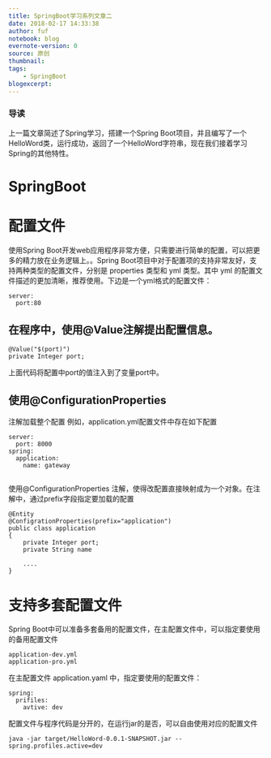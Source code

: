 ```yaml
---
title: SpringBoot学习系列文章二
date: 2018-02-17 14:33:38
author: fuf
notebook: blog
evernote-version: 0
source: 原创
thumbnail: 
tags:
    - SpringBoot
blogexcerpt:
---
```




 ### 导读  
上一篇文章简述了Spring学习，搭建一个Spring Boot项目，并且编写了一个HelloWord类，运行成功，返回了一个HelloWord字符串，现在我们接着学习Spring的其他特性。



# SpringBoot


# 配置文件
使用Spring Boot开发web应用程序非常方便，只需要进行简单的配置，可以把更多的精力放在业务逻辑上。。Spring Boot项目中对于配置项的支持非常友好，支持两种类型的配置文件，分别是 properties 类型和 yml 类型。其中 yml 的配置文件描述的更加清晰，推荐使用。下边是一个yml格式的配置文件：
```
server:
  port:80

```

## 在程序中，使用@Value注解提出配置信息。 
```
@Value("$(port)")
private Integer port;
```
上面代码将配置中port的值注入到了变量port中。

## 使用@ConfigurationProperties
注解加载整个配置
例如，application.yml配置文件中存在如下配置

```
server:
  port: 8000
spring:
  application:
    name: gateway


```

使用@ConfigurationProperties
注解，使得改配置直接映射成为一个对象。在注解中，通过prefix字段指定要加载的配置

```
@Entity
@ConfigrationProperties(prefix="application")
public class application
{
    private Integer port;
    private String name
    
    ....
}
```

# 支持多套配置文件
Spring Boot中可以准备多套备用的配置文件，在主配置文件中，可以指定要使用的备用配置文件

```
application-dev.yml
application-pro.yml

```

在主配置文件 application.yaml 中，指定要使用的配置文件：
```
spring:
  prifiles:
    avtive: dev
```

配置文件与程序代码是分开的，在运行jar的是否，可以自由使用对应的配置文件
```
java -jar target/HelloWord-0.0.1-SNAPSHOT.jar --spring.profiles.active=dev
```
